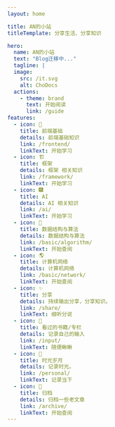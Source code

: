 ```yaml
---
layout: home

title: AN的小站
titleTemplate: 分享生活、分享知识

hero:
  name: AN的小站
  text: "Blog迁移中..."
  tagline: |
  image:
    src: /it.svg
    alt: ChoDocs
  actions:
    - theme: brand
      text: 开始阅读
      link: /guide
features:
  - icon: 📓
    title: 前端基础
    details: 前端基础知识
    link: /frontend/
    linkText: 开始学习
  - icon: 🏗️
    title: 框架
    details: 框架 相关知识
    link: /framework/
    linkText: 开始学习
  - icon: 🎆
    title: AI
    details: AI 相关知识
    link: /ai/
    linkText: 开始学习
  - icon: 🚚
    title: 数据结构与算法
    details: 数据结构与算法
    link: /basic/algorithm/
    linkText: 开始查阅
  - icon: 🌎️
    title: 计算机网络
    details: 计算机网络
    link: /basic/network/
    linkText: 开始查阅
  - icon: ✨️
    title: 分享
    details: 持续输出分享，分享知识。
    link: /share/
    linkText: 细听分说
  - icon: 📖
    title: 看过的书籍/专栏
    details: 记录自己的输入
    link: /input/
    linkText: 随便瞅瞅
  - icon: 🌱
    title: 时光岁月
    details: 记录时光。
    link: /personal/
    linkText: 记录当下
  - icon: 📃
    title: 归档
    details: 归档一些老文章
    link: /archive/
    linkText: 开始查阅
---
```


<script setup>
import {
  VPTeamPage,
  VPTeamPageTitle,
  VPTeamMembers
} from 'vitepress/theme';
import { icons } from './socialIcons';

const members = [
  {
    avatar: 'https://www.github.com/An0510.png',
    name: 'An nan',
    title: '大道至简 知易行难',
    desc: 'Developer',
    links: [
      { icon: 'github', link: 'https://github.com/An0510' }
    ]
  },
]
</script>

<DataPanel/>

<VPTeamPage>
  <VPTeamPageTitle>
    <template #title>
      个人介绍
    </template>
  </VPTeamPageTitle>
  <div style="display: flex; justify-content: center;">
    <VPTeamMembers :members="members" />
  </div>
</VPTeamPage>

<HomeContributors/>